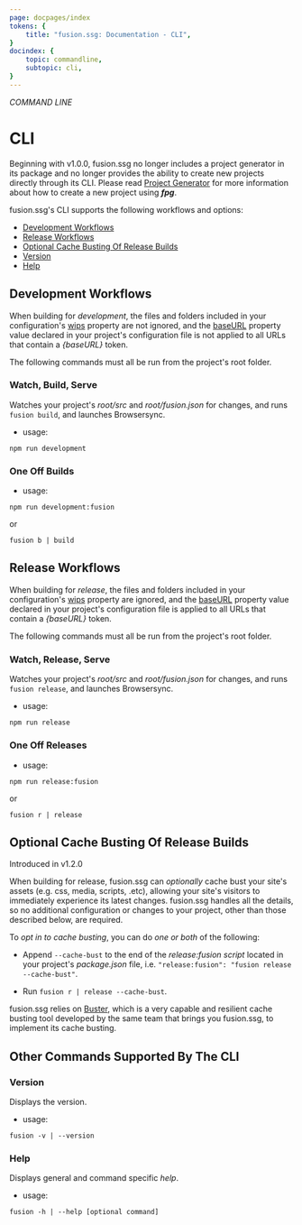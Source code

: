 ```yaml
---
page: docpages/index
tokens: {
    title: "fusion.ssg: Documentation - CLI",
}
docindex: {
    topic: commandline,
    subtopic: cli,
}
---
```


<em>COMMAND LINE</em>

# CLI

<p class="info">Beginning with v1.0.0, fusion.ssg no longer includes a project generator in its package and no longer provides the ability to create new projects directly through its CLI. Please read <a href="{baseURL}/docs/{docsCurrentVersion}/projectgenerator">Project Generator</a> for more information about how to create a new project using <b><em>fpg</em></b>.</p>

fusion.ssg's CLI supports the following workflows and options:

- <a href="#development-workflows">Development Workflows</a>
- <a href="#release-workflows">Release Workflows</a>
- <a href="#optional-cache-busting-of-release-builds">Optional Cache Busting Of Release Builds</a>
- <a href="#version">Version</a>
- <a href="#help">Help</a>

## Development Workflows

When building for _development_, the files and folders included in your configuration's <a href="{baseURL}/docs/{docsCurrentVersion}/configuration/fusionssg-configuration/#wips">wips</a> property are not ignored, and the <a href="{baseURL}/docs/{docsCurrentVersion}/configuration/fusionssg-configuration#baseurl">baseURL</a> property value declared in your project's configuration file is not applied to all URLs that contain a _&lbrace;baseURL&rbrace;_ token.

<p class="info">The following commands must all be run from the project's root folder.</p>

### Watch, Build, Serve

Watches your project's _root/src_ and _root/fusion.json_ for changes, and runs `fusion build`, and launches Browsersync.

- usage:

<aside>
<pre><code class="language-shell">npm run development</code></pre>
</aside>

### One Off Builds

- usage:

<aside>
<pre><code class="language-shell">npm run development:fusion</code></pre>
</aside>

or

<aside>
<pre><code class="language-shell">fusion b | build</code></pre>
</aside>

## Release Workflows

When building for _release_, the files and folders included in your configuration's <a href="{baseURL}/docs/{docsCurrentVersion}/configuration/fusionssg-configuration#wips">wips</a> property are ignored, and the <a href="{baseURL}/docs/{docsCurrentVersion}/configuration/fusionssg-configuration#baseurl">baseURL</a> property value declared in your project's configuration file is applied to all URLs that contain a _&lbrace;baseURL&rbrace;_ token.

<p class="info">The following commands must all be run from the project's root folder.</p>

### Watch, Release, Serve

Watches your project's _root/src_ and _root/fusion.json_ for changes, and runs `fusion release`, and launches Browsersync.

- usage:

<aside>
<pre><code class="language-shell">npm run release</code></pre>
</aside>

### One Off Releases

- usage:

<aside>
<pre><code class="language-shell">npm run release:fusion</code></pre>
</aside>

or

<aside>
<pre><code class="language-shell">fusion r | release</code></pre>
</aside>

## Optional Cache Busting Of Release Builds

<p class="ver">Introduced in v1.2.0</p>

When building for release, fusion.ssg can _optionally_ cache bust your site's assets (e.g. css, media, scripts, .etc), allowing your site's visitors to immediately experience its latest changes. fusion.ssg handles all the details, so no additional configuration or changes to your project, other than those described below, are required.

To _opt in to cache busting_, you can do _one or both_ of the following:

- Append `--cache-bust` to the end of the _release:fusion script_ located in your project's _package.json_ file, i.e. `"release:fusion": "fusion release --cache-bust"`.

- Run `fusion r | release --cache-bust`.

<p class="info">fusion.ssg relies on <a href="https://github.com/4awpawz/buster">Buster</a>, which is a very capable and resilient cache busting tool developed by the same team that brings you fusion.ssg, to implement its cache busting.</p>

## Other Commands Supported By The CLI

### Version

Displays the version.

- usage:

<aside>
<pre><code class="language-shell">fusion -v | --version</code></pre>
</aside>

### Help

Displays general and command specific _help_.

- usage:

<aside>
<pre><code class="language-shell">fusion -h | --help [optional command]</code></pre>
</aside>
